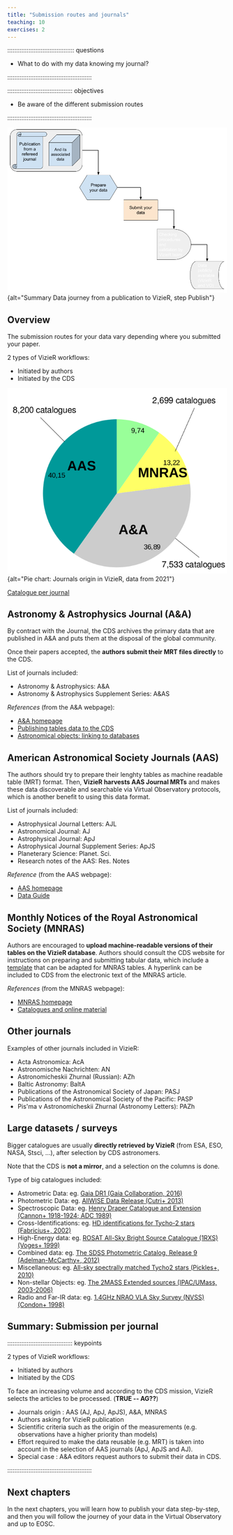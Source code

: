 ```yaml
---
title: "Submission routes and journals"
teaching: 10
exercises: 2
---
```


:::::::::::::::::::::::::::::::::::::: questions 

- What to do with my data knowing my journal?

::::::::::::::::::::::::::::::::::::::::::::::::

::::::::::::::::::::::::::::::::::::: objectives

- Be aware of the different submission routes

::::::::::::::::::::::::::::::::::::::::::::::::


![Data journey from a publication to VizieR: step Publish](https://raw.githubusercontent.com/cds-astro/a-FAIR-journey-for-astronomical-data/main/episodes/images/vizier_paths_publish.png){alt="Summary Data journey from a publication to VizieR, step Publish"}

<!--  ----------------------------------------- -->
<!-- 	Intro 					-->
<!--  ----------------------------------------- -->
## Overview

The submission routes for your data vary depending where you submitted your paper.

2 types of VizieR workflows:

- Initiated by authors
- Initiated by the CDS


![Journals origin in VizieR, data from 2021 (**TO BE UPDATED**)](https://raw.githubusercontent.com/cds-astro/a-FAIR-journey-for-astronomical-data/main/episodes/images/journals_origin_on_vizier_from_2021.png){alt="Pie chart: Journals origin in VizieR, data from 2021"}
 

[Catalogue per journal][vizier-cat-per-journal]



<!--  ----------------------------------------- -->
<!-- 		A&A				-->
<!--  ----------------------------------------- -->
## Astronomy & Astrophysics Journal (A&A)

By contract with the Journal, the CDS archives the primary data that are published in A&A and puts them at the disposal of the global community.

Once their papers accepted, the **authors submit their MRT files directly** to the CDS.


List of journals included:

- Astronomy & Astrophysics: A&A
- Astronomy & Astrophysics Supplement Series: A&AS


*References* (from the A&A webpage):

- [A&A homepage][aa-home]
- [Publishing tables data to the CDS][aa-publi-data-cds] 
- [Astronomical objects: linking to databases][aa-astro-objects-link]



<!--  ----------------------------------------- -->
<!-- 		AAS				-->
<!--  ----------------------------------------- -->
## American Astronomical Society Journals (AAS)

The authors should try to prepare their lenghty tables as machine readable table (MRT) format. 
Then, **VizieR harvests AAS Journal MRTs** and makes these data discoverable and searchable via Virtual Observatory protocols, which is another benefit to using this data format.


List of journals included:

- Astrophysical Journal Letters: AJL
- Astronomical Journal: AJ 
- Astrophysical Journal: ApJ
- Astrophysical Journal Supplement Series: ApJS
- Planeterary Science: Planet. Sci.
- Research notes of the AAS: Res. Notes


*Reference* (from the AAS webpage):

- [AAS homepage][aas-home]
- [Data Guide][aas-data-guide]



<!--  ----------------------------------------- -->
<!-- 		MNRAS				-->
<!--  ----------------------------------------- -->
## Monthly Notices of the Royal Astronomical Society (MNRAS)

Authors are encouraged to **upload machine-readable versions of their tables on the VizieR database**.
Authors should consult the CDS website for instructions on preparing and submitting tabular data, which include a [template][mnras-vizier-readme-example-aa] that can be adapted for MNRAS tables. A hyperlink can be included to CDS from the electronic text of the MNRAS article.


*References* (from the MNRAS webpage):

- [MNRAS homepage][mnras-home]
- [Catalogues and online material][mnras-publi-data-cds] 



<!--  ----------------------------------------- -->
<!-- 		Other journals			-->
<!--  ----------------------------------------- -->
## Other journals


Examples of other journals included in VizieR:

- Acta Astronomica: AcA
- Astronomische Nachrichten: AN
- Astronomicheskii Zhurnal (Russian): AZh
- Baltic Astronomy: BaltA
- Publications of the Astronomical Society of Japan: PASJ
- Publications of the Astronomical Society of the Pacific: PASP
- Pis'ma v Astronomicheskii Zhurnal (Astronomy Letters): PAZh



<!--  ----------------------------------------- -->
<!-- 		Big surveys			-->
<!--  ----------------------------------------- -->
## Large datasets / surveys 

Bigger catalogues are usually **directly retrieved by VizieR** (from ESA, ESO, NASA, Stsci, …), after selection by CDS astronomers.

Note that the CDS is **not a mirror**, and a selection on the columns is done.

Type of big catalogues included:

- Astrometric Data: eg. [Gaia DR1 (Gaia Collaboration, 2016)][viz-astro-data]
- Photometric Data: eg. [AllWISE Data Release (Cutri+ 2013)][viz-phot-data]
- Spectroscopic Data: eg. [Henry Draper Catalogue and Extension (Cannon+ 1918-1924; ADC 1989)][viz-spectro-data]
- Cross-Identifications: eg. [HD identifications for Tycho-2 stars (Fabricius+, 2002)][viz-cross-data] 
- High-Energy data: eg. [ROSAT All-Sky Bright Source Catalogue (1RXS) (Voges+ 1999)][viz-high-data]
- Combined data: eg. [The SDSS Photometric Catalog, Release 9 (Adelman-McCarthy+, 2012)][viz-comb-data]
- Miscellaneous: eg. [All-sky spectrally matched Tycho2 stars (Pickles+, 2010)][viz-misc-data]
- Non-stellar Objects: eg. [The 2MASS Extended sources (IPAC/UMass, 2003-2006)][viz-non-sto-data]
- Radio and Far-IR data: eg. [1.4GHz NRAO VLA Sky Survey (NVSS) (Condon+ 1998)][viz-radio-data]
  

<!--

SELECT TOP 5 name, popu FROM METAcat
WHERE name LIKE 'V/%'
ORDER BY popu DESC;

==> http://tapvizier.cds.unistra.fr/adql/
-->


<!--  ----------------------------------------- -->
<!--            Summary                         -->
<!--  ----------------------------------------- -->
<!-- Source: AAS presentation Gilles 2021 -->
## Summary: Submission per journal

::::::::::::::::::::::::::::::::::::: keypoints

2 types of VizieR workflows:

- Initiated by authors
- Initiated by the CDS

To face an increasing volume and according to the CDS mission, VizieR selects the articles to be processed. (**TRUE -- AG??**)

- Journals origin : AAS (AJ, ApJ, ApJS), A&A, MNRAS
- Authors asking for VizieR publication
- Scientific criteria such as the origin of the measurements
(e.g. observations have a higher priority than models)
- Effort required to make the data reusable (e.g. MRT) is taken into account in the selection of AAS journals
(ApJ, ApJS and AJ).
- Special case : A&A editors request authors to submit their data in CDS.

::::::::::::::::::::::::::::::::::::::::::::::::


<!--  ----------------------------------------- -->
<!--            Next Chapters                   -->
<!--  ----------------------------------------- -->
## Next chapters

In the next chapters, you will learn how to publish your data step-by-step, and then you will follow the journey of your data in the Virtual Observatory and up to EOSC. 



<!--  ----------------------------------------- -->
<!-- 		Link references			-->
<!--  ----------------------------------------- -->
[aa-home]: https://www.aanda.org/
[aa-publi-data-cds]: https://www.aanda.org/for-authors/latex-issues/tables
[aa-astro-objects-link]: https://www.aanda.org/for-authors/latex-issues/astronomical-objects-linking-to-databases
<!-- -->
[aas-home]: https://journals.aas.org/
[aas-data-guide]: https://journals.aas.org/data-guide/
<!-- -->
[mnras-vizier-readme-example-aa]: http://cdsarc.u-strasbg.fr/ftp/cats/J/A+A/ReadMe.txt
[mnras-home]: https://academic.oup.com/mnras
[mnras-publi-data-cds]: https://academic.oup.com/mnras/pages/General_Instructions#2.7%20Catalogues%20and%20online-only%20material
<!-- -->
[vizier-cat-per-journal]: https://vizier.cds.unistra.fr/vizier/welcome/vizierbrowse.gml?designation
<!-- -->
[viz-astro-data]: https://vizier.cfa.harvard.edu/viz-bin/VizieR?-source=I/337
[viz-phot-data]: https://vizier.cfa.harvard.edu/viz-bin/VizieR?-source=II/328
[viz-spectro-data]: https://vizier.cfa.harvard.edu/viz-bin/VizieR?-source=III/135A
[viz-cross-data]: https://vizier.cfa.harvard.edu/viz-bin/VizieR?-source=IV/25
[viz-high-data]: https://vizier.cfa.harvard.edu/viz-bin/VizieR?-source=IX/10A
[viz-comb-data]: https://vizier.cfa.harvard.edu/viz-bin/VizieR?-source=V/139
[viz-misc-data]: https://vizier.cfa.harvard.edu/viz-bin/VizieR?-source=VI/135
[viz-non-sto-data]: https://vizier.cfa.harvard.edu/viz-bin/VizieR?-source=VII/233 
[viz-radio-data]: https://vizier.cfa.harvard.edu/viz-bin/VizieR?-source=VIII/65 
